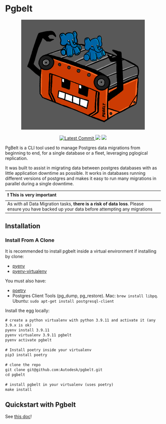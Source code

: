 # Pgbelt

<p align="center">
    <img src="https://github.com/Autodesk/pgbelt/blob/324333bd36eac7e3ee90f07b88fc09d79466ed3a/pgbelt.png?raw=true" width="400">
</p>

<p align="center">
    <a href="https://github.com/autodesk/pgbelt" target="_blank">
        <img src="https://img.shields.io/github/last-commit/autodesk/pgbelt" alt="Latest Commit">
    </a>
    <img src="https://github.com/Autodesk/pgbelt/actions/workflows/ci.yml/badge.svg">
    <a href="http://www.apache.org/licenses/LICENSE-2.0" target="_blank">
        <img src="https://img.shields.io/github/license/Autodesk/pgbelt">
    </a>
</p>

PgBelt is a CLI tool used to manage Postgres data migrations from beginning to end,
for a single database or a fleet, leveraging pglogical replication.

It was built to assist in migrating data between postgres databases with as
little application downtime as possible. It works in databases running different versions
of postgres and makes it easy to run many migrations in parallel during a single downtime.

| :exclamation: This is very important                                                                                                            |
| :---------------------------------------------------------------------------------------------------------------------------------------------- |
| As with all Data Migration tasks, **there is a risk of data loss**. Please ensure you have backed up your data before attempting any migrations |

## Installation

### Install From A Clone

It is recommended to install pgbelt inside a virtual environment if installing by clone:

- [pyenv](https://github.com/pyenv/pyenv)
- [pyenv-virtualenv](https://github.com/pyenv/pyenv-virtualenv)

You must also have:

- [poetry](https://github.com/python-poetry/poetry)
- Postgres Client Tools (pg_dump, pg_restore). Mac: `brew install libpq`. Ubuntu: `sudo apt-get install postgresql-client`

Install the egg locally:

    # create a python virtualenv with python 3.9.11 and activate it (any 3.9.x is ok)
    pyenv install 3.9.11
    pyenv virtualenv 3.9.11 pgbelt
    pyenv activate pgbelt

    # Install poetry inside your virtualenv
    pip3 install poetry

    # clone the repo
    git clone git@github.com:Autodesk/pgbelt.git
    cd pgbelt

    # install pgbelt in your virtualenv (uses poetry)
    make install

## Quickstart with Pgbelt

See [this doc](docs/quickstart.md)!

